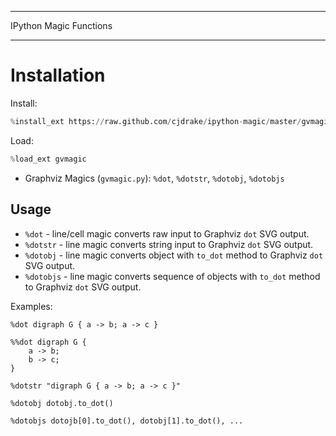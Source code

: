 ***************************
  IPython Magic Functions
***************************

# Installation

Install:
```python
%install_ext https://raw.github.com/cjdrake/ipython-magic/master/gvmagic.py
```
Load:
```python
%load_ext gvmagic
```

* Graphviz Magics (`gvmagic.py`):
  `%dot`, `%dotstr`, `%dotobj`, `%dotobjs`

## Usage

* `%dot` - line/cell magic converts raw input to Graphviz `dot` SVG output.
* `%dotstr` - line magic converts string input to Graphviz `dot` SVG output.
* `%dotobj` - line magic converts object with `to_dot` method to Graphviz `dot` SVG output.
* `%dotobjs` - line magic converts sequence of objects with `to_dot` method to Graphviz `dot` SVG output.

Examples:

    %dot digraph G { a -> b; a -> c }

    %%dot digraph G {
        a -> b;
        b -> c;
    }

    %dotstr "digraph G { a -> b; a -> c }"

    %dotobj dotobj.to_dot()

    %dotobjs dotojb[0].to_dot(), dotobj[1].to_dot(), ...
